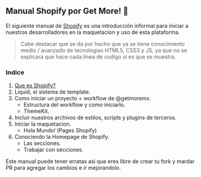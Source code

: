 ## Manual Shopify por Get More! :metal:

El siguiente manual de [Shopify](https://shopify.com) es una introducción informal para iniciar a nuestros desarrolladores en la maquetacion y uso de esta plataforma.

> Cabe destacar que se da por hecho que ya se tiene conocimiento medio / avanzado de tecnologias HTML5, CSS3 y JS, ya que no se explicara que hace cada linea de codigo si es que se muestra.

### Indice

1. [Que es Shopify?](/pages/que-es-shopify.html)
2. Liquid, el sistema de template.
3. Como iniciar un proyecto + workflow de @getmoremx.
    * Estructura del workflow y como iniciarlo.
    * ThemeKit.
4. Incluir nuestros archivos de estilos, scripts y plugins de terceros.
5. Iniciar la maquetacion.
    * Hola Mundo! (Pages Shopify)
6. Conociendo la Homepage de Shopify.
    * Las secciones.
    * Trabajar con secciones.

Este manual puede tener erratas asi que eres libre de crear tu fork y mardar PR para agregar los cambios e ir mejorandolo.